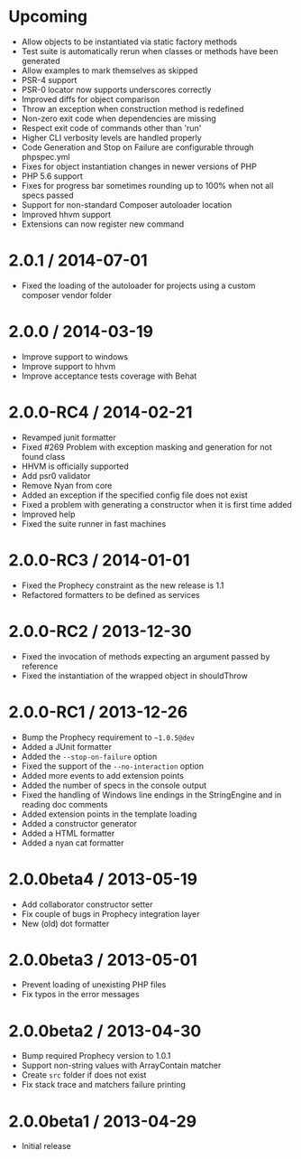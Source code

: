 Upcoming
========

  * Allow objects to be instantiated via static factory methods
  * Test suite is automatically rerun when classes or methods have been generated
  * Allow examples to mark themselves as skipped
  * PSR-4 support
  * PSR-0 locator now supports underscores correctly
  * Improved diffs for object comparison
  * Throw an exception when construction method is redefined
  * Non-zero exit code when dependencies are missing
  * Respect exit code of commands other than 'run'
  * Higher CLI verbosity levels are handled properly
  * Code Generation and Stop on Failure are configurable through phpspec.yml
  * Fixes for object instantiation changes in newer versions of PHP
  * PHP 5.6 support
  * Fixes for progress bar sometimes rounding up to 100% when not all specs passed
  * Support for non-standard Composer autoloader location
  * Improved hhvm support
  * Extensions can now register new command

2.0.1 / 2014-07-01
==================

  * Fixed the loading of the autoloader for projects using a custom composer vendor folder

2.0.0 / 2014-03-19
==================

  * Improve support to windows
  * Improve support to hhvm
  * Improve acceptance tests coverage with Behat

2.0.0-RC4 / 2014-02-21
======================

  * Revamped junit formatter
  * Fixed #269 Problem with exception masking and generation for not found class
  * HHVM is officially supported
  * Add psr0 validator
  * Remove Nyan from core
  * Added an exception if the specified config file does not exist
  * Fixed a problem with generating a constructor when it is first time added
  * Improved help
  * Fixed the suite runner in fast machines

2.0.0-RC3 / 2014-01-01
======================

  * Fixed the Prophecy constraint as the new release is 1.1
  * Refactored formatters to be defined as services

2.0.0-RC2 / 2013-12-30
======================

  * Fixed the invocation of methods expecting an argument passed by reference
  * Fixed the instantiation of the wrapped object in shouldThrow

2.0.0-RC1 / 2013-12-26
======================

  * Bump the Prophecy requirement to ``~1.0.5@dev``
  * Added a JUnit formatter
  * Added the ``--stop-on-failure`` option
  * Fixed the support of the ``--no-interaction`` option
  * Added more events to add extension points
  * Added the number of specs in the console output
  * Fixed the handling of Windows line endings in the StringEngine and in reading doc comments
  * Added extension points in the template loading
  * Added a constructor generator
  * Added a HTML formatter
  * Added a nyan cat formatter

2.0.0beta4 / 2013-05-19
=======================

  * Add collaborator constructor setter
  * Fix couple of bugs in Prophecy integration layer
  * New (old) dot formatter

2.0.0beta3 / 2013-05-01
=======================

  * Prevent loading of unexisting PHP files
  * Fix typos in the error messages

2.0.0beta2 / 2013-04-30
=======================

  * Bump required Prophecy version to 1.0.1
  * Support non-string values with ArrayContain matcher
  * Create `src` folder if does not exist
  * Fix stack trace and matchers failure printing

2.0.0beta1 / 2013-04-29
=======================

  * Initial release


